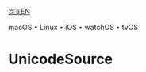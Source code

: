 

[🇬🇧EN](Documentation/🇬🇧EN%20Read%20Me.md) <!--Skip in Jazzy-->

macOS • Linux • iOS • watchOS • tvOS

# UnicodeSource
